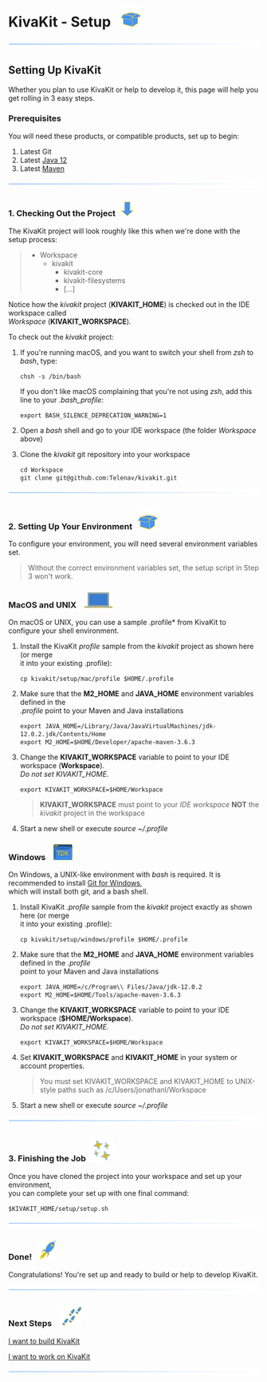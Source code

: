 # KivaKit - Setup   ![](../images/box-40.png)

![](../images/horizontal-line.png)

## Setting Up KivaKit

Whether you plan to use KivaKit or help to develop it, this page will help you get rolling in 3 easy steps.

### Prerequisites

You will need these products, or compatible products, set up to begin:

1. Latest Git
2. Latest [Java 12](https://www.oracle.com/java/technologies/javase/jdk12-archive-downloads.html)
3. Latest [Maven](https://maven.apache.org/download.cgi)

![](../images/horizontal-line.png)

### 1. Checking Out the Project  ![](../images/down-arrow-32.png)

The KivaKit project will look roughly like this when we're done with the setup process:

> * Workspace
>   * kivakit
>     * kivakit-core
>     * kivakit-filesystems
>     * [...]

Notice how the *kivakit* project (**KIVAKIT_HOME**) is checked out in the IDE workspace called  
*Workspace* (**KIVAKIT_WORKSPACE**).

To check out the *kivakit* project:

1. If you're running macOS, and you want to switch your shell from *zsh* to *bash*, type:

       chsh -s /bin/bash

   If you don't like macOS complaining that you're not using *zsh*, add this line to your *.bash_profile*:

       export BASH_SILENCE_DEPRECATION_WARNING=1

2. Open a *bash* shell and go to your IDE workspace (the folder *Workspace* above)
3. Clone the *kivakit* git repository into your workspace
   
       cd Workspace 
       git clone git@github.com:Telenav/kivakit.git

![](../images/horizontal-line.png)

### 2. Setting Up Your Environment   ![](../images/box-40.png)

To configure your environment, you will need several environment variables set.

> Without the correct environment variables set, the setup script in Step 3 won't work.

### MacOS and UNIX    ![](../images/bluebook-32.png)

On macOS or UNIX, you can use a sample .profile* from KivaKit to configure your shell environment.

1. Install the KivaKit *profile* sample from the *kivakit* project as shown here (or merge  
   it into your existing .profile):

       cp kivakit/setup/mac/profile $HOME/.profile

2. Make sure that the **M2_HOME** and **JAVA_HOME** environment variables defined in the  
   *.profile* point to your Maven and Java installations

       export JAVA_HOME=/Library/Java/JavaVirtualMachines/jdk-12.0.2.jdk/Contents/Home 
       export M2_HOME=$HOME/Developer/apache-maven-3.6.3

3. Change the **KIVAKIT_WORKSPACE** variable to point to your IDE workspace (**Workspace**).  
   _Do not set KIVAKIT_HOME._

       export KIVAKIT_WORKSPACE=$HOME/Workspace

   > **KIVAKIT_WORKSPACE** must point to your *IDE workspace* **NOT** the *kivakit* project in the workspace

4. Start a new shell or execute *source ~/.profile*

### Windows &nbsp;&nbsp; ![](../images/window-32.png)

On Windows, a UNIX-like environment with *bash* is required. It is recommended to install [Git for Windows](https://gitforwindows.org/),  
which will install both git, and a bash shell.

1. Install KivaKit *.profile* sample from the *kivakit* project exactly as shown here (or merge  
   it into your existing .profile):

       cp kivakit/setup/windows/profile $HOME/.profile

2. Make sure that the **M2_HOME** and **JAVA_HOME** environment variables defined in the *.profile*  
   point to your Maven and Java installations

       export JAVA_HOME=/c/Program\\ Files/Java/jdk-12.0.2 
       export M2_HOME=$HOME/Tools/apache-maven-3.6.3

3. Change the **KIVAKIT_WORKSPACE** variable to point to your IDE workspace (**$HOME/Workspace**).  
   _Do not set KIVAKIT_HOME._

       export KIVAKIT_WORKSPACE=$HOME/Workspace

4. Set **KIVAKIT_WORKSPACE** and **KIVAKIT_HOME** in your system or account properties.

   > You must set KIVAKIT_WORKSPACE and KIVAKIT_HOME to UNIX-style paths such as /c/Users/jonathanl/Workspace

5. Start a new shell or execute *source ~/.profile*

![](../images/horizontal-line.png)

### 3. Finishing the Job  ![](../images/stars-48.png)

Once you have cloned the project into your workspace and set up your environment,  
you can complete your set up with one final command:

    $KIVAKIT_HOME/setup/setup.sh

![](../images/horizontal-line.png)

### Done!   ![](../images/rocket-40.png)

Congratulations! You're set up and ready to build or help to develop KivaKit.

![](../images/horizontal-line.png)

### Next Steps &nbsp; &nbsp;  ![](../images/footprints-40.png)

[I want to build KivaKit](building.md)

[I want to work on KivaKit](../developing/index.md)


![](../images/horizontal-line.png)
